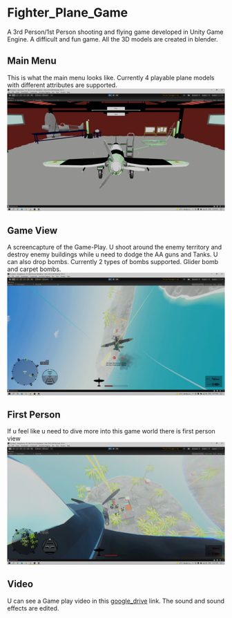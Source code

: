 # Fighter_Plane_Game
 A 3rd Person/1st Person shooting and flying game developed in Unity Game Engine. A difficult and fun game. All the 3D models are created in blender. 
 </br>
 ## Main Menu
 This is what the main menu looks like. Currently 4 playable plane models with different attributes are supported.
![Main Menu](https://github.com/rupak10987/Fighter_Plane_Game/blob/adf43a6b99aac9076660f9bd06a9382264a32969/Main%20_Menu.png)
 </br>
 ## Game View
 A screencapture of the Game-Play. U shoot around the enemy territory and destroy enemy buildings while u need to dodge the AA guns and Tanks. U can also drop bombs. Currently 2 types of bombs supported. Glider bomb and carpet bombs.
 ![Game_Play](https://github.com/rupak10987/Fighter_Plane_Game/blob/adf43a6b99aac9076660f9bd06a9382264a32969/Game.png)

  ## First Person
 If u feel like u need to dive more into this game world there is first person view
 ![Firs_Person_view](https://github.com/rupak10987/Fighter_Plane_Game/blob/adf43a6b99aac9076660f9bd06a9382264a32969/FP_View.png)

 ## Video
 U can see a Game play video in this [google_drive](https://drive.google.com/file/d/1JvNv2pnMlAubjfsNj62bdM5HpiY6m4--/view?usp=drive_link) link. The sound and sound effects are edited.
